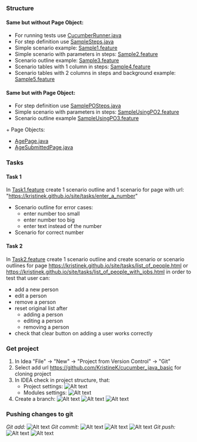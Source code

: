 ### Structure
#### Same but without Page Object:
* For running tests use [CucumberRunner.java](../master/src/test/java/runners/CucumberRunner.java)
* For step definition use [SampleSteps.java](../master/src/test/java/stepDefinitions/SampleSteps.java)
* Simple scenario example: [Sample1.feature](../master/src/test/resources/features/Sample1.feature)
* Simple scenario with parameters in steps: [Sample2.feature](../master/src/test/resources/features/Sample2.feature)
* Scenario outline example: [Sample3.feature](../master/src/test/resources/features/Sample3.feature)
* Scenario tables with 1 column in steps: [Sample4.feature](../master/src/test/resources/features/Sample4.feature)
* Scenario tables with 2 columns in steps and background example: [Sample5.feature](../master/src/test/resources/features/Sample5.feature)

#### Same but with Page Object:
* For step definition use [SamplePOSteps.java](../master/src/test/java/stepDefinitions/SamplePOSteps.java)
* Simple scenario with parameters in steps: [SampleUsingPO2.feature](../master/src/test/resources/features/SampleUsingPO2.feature)
* Scenario outline example [SampleUsingPO3.feature](../master/src/test/resources/features/SampleUsingPO3.feature)

\+ Page Objects:
* [AgePage.java](../master/src/test/java/pages_sample/AgePage.java)
* [AgeSubmittedPage.java](../master/src/test/java/pages_sample/AgeSubmittedPage.java)


### Tasks
#### Task 1
In [Task1.feature](../master/src/test/resources/features/Task1.feature) create 1 scenario outline and
1 scenario for page with url:
"https://kristinek.github.io/site/tasks/enter_a_number"
  * Scenario outline for error cases:
      * enter number too small
      * enter number too big
      * enter text instead of the number
  * Scenario for correct number
  
#### Task 2
In [Task2.feature](../master/src/test/resources/features/Task2.feature) create 1 scenario outline and
create scenario or scenario outlines for page https://kristinek.github.io/site/tasks/list_of_people.html or https://kristinek.github.io/site/tasks/list_of_people_with_jobs.html
in order to test that user can:
  * add a new person
  * edit a person
  * remove a person
  * reset original list after
      * adding a person
      * editing a person
      * removing a person
  * check that clear button on adding a user works correctly
  
  ### Get project 
  1. In Idea "File" -> "New" -> "Project from Version Control" -> "Git"
  2. Select add url https://github.com/KristineK/cucumber_java_basic for cloning project
  3. In IDEA check in project structure, that:
     * Project settings:
     ![Alt text](img/project_settings.png?raw=true "Project Settings")
     * Modules settings:
     ![Alt text](img/module_settings.png?raw=true "Module Settings")
  4. Create a branch:
     ![Alt text](img/git_new_branch_1.png?raw=true "git new branch 1 via IDEA")
     ![Alt text](img/git_new_branch_2.png?raw=true "git new branch 2 via IDEA")
     ![Alt text](img/git_new_branch_3.png?raw=true "git new branch 3 via IDEA")
### Pushing changes to git     
*Git add:*
     ![Alt text](img/git_add.png?raw=true "git add via IDEA")
*Git commit:*
     ![Alt text](img/git_commit_1.png?raw=true "git commit 1 via IDEA")
     ![Alt text](img/git_commit_2.png?raw=true "git commit 2 via IDEA")
     ![Alt text](img/git_commit_3.png?raw=true "git commit 3 via IDEA")
*Git push:*
     ![Alt text](img/git_push_1.png?raw=true "git push 1 via IDEA")
     ![Alt text](img/git_push_2.png?raw=true "git push 2 via IDEA")

